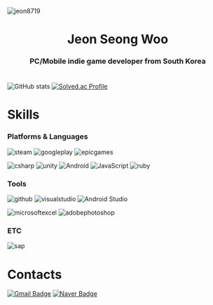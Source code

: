 <img src="https://komarev.com/ghpvc/?username=jeon8719&label=Profile%20views&color=0e75b6&style=flat" alt="jeon8719" />

<h1 align="center">Jeon Seong Woo</h1>
<h3 align="center">PC/Mobile indie game developer from South Korea</h3>


# 
![GitHub stats](https://github-readme-stats.vercel.app/api?username=jeon8719&show_icons=true&locale=en)
[![Solved.ac Profile](http://mazassumnida.wtf/api/v2/generate_badge?boj=wjstjddn8719)](https://solved.ac/wjstjddn8719/)


# Skills
### Platforms & Languages
![steam](https://img.shields.io/badge/steam-000000.svg?&style=for-the-badge&logo=steam&logoColor=white)
![googleplay](https://img.shields.io/badge/googleplay-414141.svg?&style=for-the-badge&logo=googleplay&logoColor=white)
![epicgames](https://img.shields.io/badge/epicgames-313131.svg?&style=for-the-badge&logo=epicgames&logoColor=white)

![csharp](https://img.shields.io/badge/csharp-512BD4.svg?&style=for-the-badge&logo=csharp&logoColor=white)
![unity](https://img.shields.io/badge/unity-FFFFFF.svg?&style=for-the-badge&logo=unity&logoColor=black)
![Android](https://img.shields.io/badge/Android-3DDC84.svg?&style=for-the-badge&logo=Android&logoColor=white)
![JavaScript](https://img.shields.io/badge/JavaScript-F7DF1E.svg?&style=for-the-badge&logo=JavaScript&logoColor=white)
![ruby](https://img.shields.io/badge/ruby-CC342D.svg?&style=for-the-badge&logo=ruby&logoColor=white)

### Tools
![github](https://img.shields.io/badge/github-181717.svg?&style=for-the-badge&logo=github&logoColor=white)
![visualstudio](https://img.shields.io/badge/visualstudio-5C2D91.svg?&style=for-the-badge&logo=visualstudio&logoColor=white)
![Android Studio](https://img.shields.io/badge/Android%20Studio-3DDC84.svg?&style=for-the-badge&logo=Android%20Studio&logoColor=white)

![microsoftexcel](https://img.shields.io/badge/microsoftexcel-217346.svg?&style=for-the-badge&logo=microsoftexcel&logoColor=white)
![adobephotoshop](https://img.shields.io/badge/adobephotoshop-31A8FF.svg?&style=for-the-badge&logo=adobephotoshop&logoColor=white)

### ETC
![sap](https://img.shields.io/badge/sap-0FAAFF.svg?&style=for-the-badge&logo=sap&logoColor=white)
 
# Contacts
[![Gmail Badge](https://img.shields.io/badge/Gmail-d14836?style=flat-square&logo=Gmail&logoColor=white&link=mailto:jeon9176@gmail.com)](mailto:jeon9176@gmail.com)
[![Naver Badge](https://img.shields.io/badge/Naver-03C75A?style=flat-square&logo=Naver&logoColor=white&link=mailto:wjstjddn8719@naver.com)](mailto:wjstjddn8719@naver.com)




